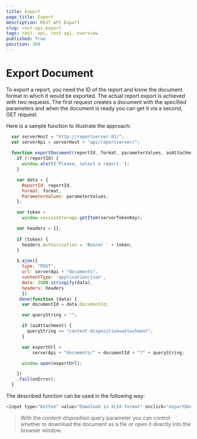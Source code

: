```yaml
---
title: Export
page_title: Export
description: REST API Export
slug: rest-api-export
tags: rest, api, rest api, overview
published: True
position: 300
---
```


# Export Document

To export a report, you need the ID of the report and know the document format in which it would be exported. The actual report export is achieved with two requests. The first request creates a document with the specified parameters and when the document is ready you can get it via a second, GET request. 

Here is a sample function to illustrate the approach:

```javascript
  var serverHost = "http://reportserver:83/";
  var serverApi = serverHost + "api/reportserver/";
  
  function exportDocument(reportId, format, parameterValues, asAttachment) {
    if (!reportId) {
      window.alert('Please, select a report.');
    }

    var data = {
      ReportId: reportId,
      Format: format,
      ParameterValues: parameterValues,
    };

    var token =
      window.sessionStorage.getItem(serverTokenKey);

    var headers = {};
    
    if (token) {
      headers.Authorization = 'Bearer ' + token;
    }

    $.ajax({
      type: "POST",
      url: serverApi + "documents",
      contentType: 'application/json',
      data: JSON.stringify(data),
      headers: headers
      })
    .done(function (data) {
      var documentId = data.DocumentId;

      var queryString = "";

      if (asAttachment) {
        queryString += "content-disposition=attachment";
      }

      var exportUrl =
          serverApi + "documents/" + documentId + "?" + queryString;

      window.open(exportUrl);

    })
    .fail(onError);
  }
```
The described function can be used in the following way:

```javascript
<input type="button" value="Download in XLSX format" onclick="exportDocument('160945-e651', 'XLSX', { 'OrderNumber' : 'SO51115' }, true);" />
```

> With the *content-disposition* query parameter you can control whether to download the document as a file or open it directly into the browser window.
